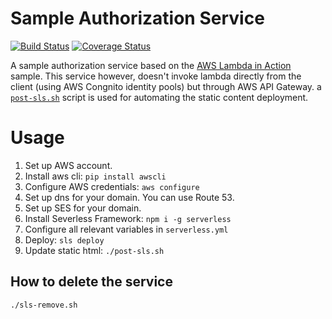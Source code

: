 # Sample Authorization Service
[![Build Status](https://travis-ci.org/bennybauer/serverless-auth-sample.svg?branch=master)](https://travis-ci.org/bennybauer/serverless-auth-sample)
[![Coverage Status](https://coveralls.io/repos/github/bennybauer/serverless-auth-sample/badge.svg?branch=master)](https://coveralls.io/github/bennybauer/serverless-auth-sample?branch=master)

A sample authorization service based on the [AWS Lambda in Action](https://www.manning.com/books/aws-lambda-in-action) sample. 
This service however, doesn't invoke lambda directly from the client (using AWS Congnito identity pools) but through AWS API Gateway.
a [`post-sls.sh`](post-sls.sh) script is used for automating the static content deployment.

# Usage
1. Set up AWS account.
1. Install aws cli: `pip install awscli`
1. Configure AWS credentials: `aws configure`
1. Set up dns for your domain. You can use Route 53.
1. Set up SES for your domain.
1. Install Severless Framework: `npm i -g serverless`
1. Configure all relevant variables in `serverless.yml`
1. Deploy: `sls deploy`
1. Update static html: `./post-sls.sh`

## How to delete the service
`./sls-remove.sh`